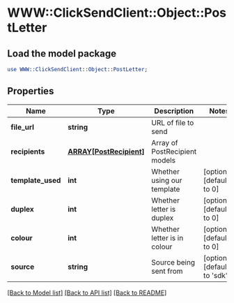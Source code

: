 # WWW::ClickSendClient::Object::PostLetter

## Load the model package
```perl
use WWW::ClickSendClient::Object::PostLetter;
```

## Properties
Name | Type | Description | Notes
------------ | ------------- | ------------- | -------------
**file_url** | **string** | URL of file to send | 
**recipients** | [**ARRAY[PostRecipient]**](PostRecipient.md) | Array of PostRecipient models | 
**template_used** | **int** | Whether using our template | [optional] [default to 0]
**duplex** | **int** | Whether letter is duplex | [optional] [default to 0]
**colour** | **int** | Whether letter is in colour | [optional] [default to 0]
**source** | **string** | Source being sent from | [optional] [default to &#39;sdk&#39;]

[[Back to Model list]](../README.md#documentation-for-models) [[Back to API list]](../README.md#documentation-for-api-endpoints) [[Back to README]](../README.md)


